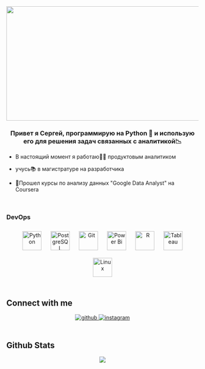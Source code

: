 <div align="center">
<img src="https://cdn.kanobu.ru/screenshots/22/ea078491-f2e3-4c18-873a-ed840f8481b6.png" align="center" height="300" width="600" />
</div>  
  

### <div align="center">Привет я Сергей, программирую на Python 🐍 и использую его для решения задач связанных с аналитикой📉</div>  
  

- В настоящий момент я работаю👨‍💼 продуктовым аналитиком

  
- учусь📚 в магистратуре на разработчика


- 📜Прошел курсы по анализу данных "Google Data Analyst" на Coursera  

<br/>  


### DevOps  
<div align="center">  
<a href="https://www.python.org/" target="_blank"><img style="margin: 10px" src="https://profilinator.rishav.dev/skills-assets/python-original.svg" alt="Python" height="50" /></a>  
<a href="https://www.postgresql.org/" target="_blank"><img style="margin: 10px" src="https://profilinator.rishav.dev/skills-assets/postgresql-original-wordmark.svg" alt="PostgreSQL" height="50" /></a>  
<a href="https://github.com/" target="_blank"><img style="margin: 10px" src="https://profilinator.rishav.dev/skills-assets/git-scm-icon.svg" alt="Git" height="50" /></a>  
<a href="https://powerbi.microsoft.com/en-us/" target="_blank"><img style="margin: 10px" src="https://profilinator.rishav.dev/skills-assets/powerbi.png" alt="Power Bi" height="50" /></a>  
<a href="https://www.r-project.org/" target="_blank"><img style="margin: 10px" src="https://profilinator.rishav.dev/skills-assets/r.svg" alt="R" height="50" /></a>  
<a href="https://www.tableau.com/" target="_blank"><img style="margin: 10px" src="https://profilinator.rishav.dev/skills-assets/tableau.svg" alt="Tableau" height="50" /></a>  
<a href="https://www.linux.org/" target="_blank"><img style="margin: 10px" src="https://profilinator.rishav.dev/skills-assets/linux-original.svg" alt="Linux" height="50" /></a>  
</div>

</td></tr></table>  

<br/>  


## Connect with me  
<div align="center">
<a href="https://github.com/Gadzillas" target="_blank">
<img src=https://img.shields.io/badge/github-%2324292e.svg?&style=for-the-badge&logo=github&logoColor=white alt=github style="margin-bottom: 5px;" />
</a>
<a href="https://instagram.com/https://www.instagram.com/kupecif?igsh=OGQ5ZDc2ODk2ZA%3D%3D&utm_source=qr" target="_blank">
<img src=https://img.shields.io/badge/instagram-%23000000.svg?&style=for-the-badge&logo=instagram&logoColor=white alt=instagram style="margin-bottom: 5px;" />
</a>  
</div>  
  

<br/>  


## Github Stats  
<div align="center"><img src="https://github-readme-stats.vercel.app/api?username=Gadzillas&show_icons=true&count_private=true&hide_border=true" align="center" /></div>  

<br/>  



